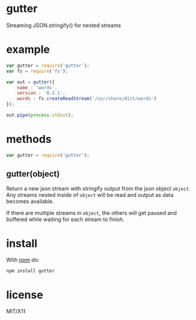 gutter
======

Streaming JSON.stringify() for nested streams

example
=======

``` js
var gutter = require('gutter');
var fs = require('fs');

var out = gutter({
    name : 'words',
    version : '0.2.1',
    words : fs.createReadStream('/usr/share/dict/words')
});

out.pipe(process.stdout);
```

methods
=======

``` js
var gutter = require('gutter');
```

gutter(object)
--------------

Return a new json stream with stringify output from the json object `object`.
Any streams nested inside of `object` will be read and output as data becomes
available.

If there are multiple streams in `object`, the others will get paused and
buffered while waiting for each stream to finish.

install
=======

With [npm](http://npmjs.org) do:

    npm install gutter

license
=======

MIT/X11
